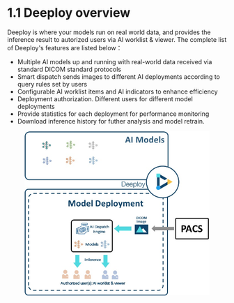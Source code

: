 # 1.1 Deeploy overview

Deeploy is where your models run on real world data, and provides the inference result to autorized users via AI worklist & viewer. The complete list of Deeploy's features are listed below：

* Multiple AI models up and running with real-world data received via standard DICOM standard protocols
* Smart dispatch sends images to different AI deployments according to query rules set by users
* Configurable AI worklist items and AI indicators to enhance efficiency
* Deployment authorization. Different users for different model deployments
* Provide statistics for each deployment for performance monitoring
* Download inference history for futher analysis and model retrain.

<figure><img src="../.gitbook/assets/Deeploy-con-1-1-0.png" alt="" width="492"><figcaption></figcaption></figure>



